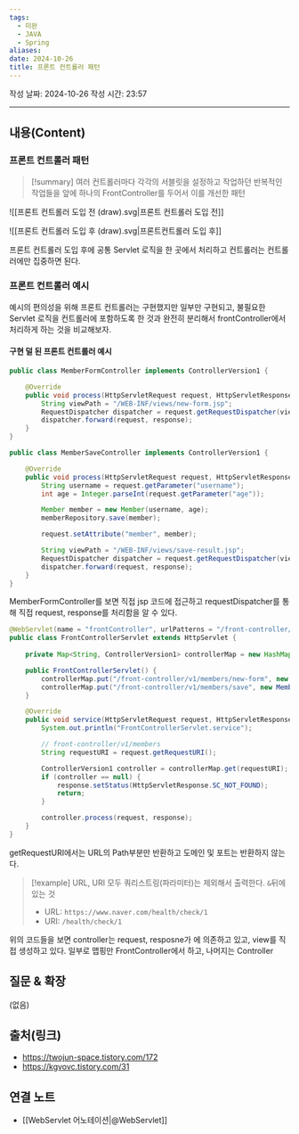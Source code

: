 ```yaml
---
tags:
  - 미완
  - JAVA
  - Spring
aliases: 
date: 2024-10-26
title: 프론트 컨트롤러 패턴
---
```

작성 날짜: 2024-10-26
작성 시간: 23:57


----
## 내용(Content)

### 프론트 컨트롤러 패턴

>[!summary]
>여러 컨트롤러마다 각각의 서블릿을 설정하고 작업하던 반복적인 작업들을 앞에 하나의 FrontController를 두어서 이를 개선한 패턴

![[프론트 컨트롤러 도입 전 (draw).svg|프론트 컨트롤러 도입 전]]

![[프론트 컨트롤러 도입 후 (draw).svg|프론트컨트롤러 도입 후]]

프론트 컨트롤러 도입 후에 공통 Servlet 로직을 한 곳에서 처리하고 컨트롤러는 컨트롤러에만 집중하면 된다.

### 프론트 컨트롤러 예시

예시의 편의성을 위해 프론트 컨트롤러는 구현했지만 일부만 구현되고, 불필요한 Servlet 로직을 컨트롤러에 포함하도록 한 것과 완전히 분리해서 frontController에서 처리하게 하는 것을 비교해보자.

#### 구현 덜 된 프론트 컨트롤러 예시

```java
public class MemberFormController implements ControllerVersion1 {

    @Override
    public void process(HttpServletRequest request, HttpServletResponse response) throws ServletException, IOException {
        String viewPath = "/WEB-INF/views/new-form.jsp";
        RequestDispatcher dispatcher = request.getRequestDispatcher(viewPath);
        dispatcher.forward(request, response);
    }
}

```

```java
public class MemberSaveController implements ControllerVersion1 {

    @Override
    public void process(HttpServletRequest request, HttpServletResponse response) throws ServletException, IOException {
        String username = request.getParameter("username");
        int age = Integer.parseInt(request.getParameter("age"));

        Member member = new Member(username, age);
        memberRepository.save(member);

        request.setAttribute("member", member);

        String viewPath = "/WEB-INF/views/save-result.jsp";
        RequestDispatcher dispatcher = request.getRequestDispatcher(viewPath);
        dispatcher.forward(request, response);
    }
}
```

MemberFormController를 보면 직접 jsp 코드에 접근하고 requestDispatcher를 통해 직접 request, response를 처리함을 알 수 있다.

```java
@WebServlet(name = "frontController", urlPatterns = "/front-controller/v1/*")
public class FrontControllerServlet extends HttpServlet {
    
    private Map<String, ControllerVersion1> controllerMap = new HashMap<>();

    public FrontControllerServlet() {
        controllerMap.put("/front-controller/v1/members/new-form", new MemberFormController());
        controllerMap.put("/front-controller/v1/members/save", new MemberSaveController());
    }

    @Override
    public void service(HttpServletRequest request, HttpServletResponse response) throws ServletException, IOException {
        System.out.println("FrontControllerServlet.service");

        // front-controller/v1/members
        String requestURI = request.getRequestURI();

        ControllerVersion1 controller = controllerMap.get(requestURI);
        if (controller == null) {
            response.setStatus(HttpServletResponse.SC_NOT_FOUND);
            return;
        }

        controller.process(request, response);
    }
}
```

getRequestURI에서는 URL의 Path부분만 반환하고 도메인 및 포트는 반환하지 않는다.

>[!example]
>URL, URI 모두 쿼리스트링(파라미터)는 제외해서 출력한다. `&`뒤에 있는 것
> - URL: `https://www.naver.com/health/check/1`  
> - URI: `/health/check/1`

위의 코드들을 보면 controller는 request, resposne가 에 의존하고 있고, view를 직접 생성하고 있다. 일부로 맵핑만 FrontController에서 하고, 나머지는 Controller 

## 질문 & 확장

(없음)

## 출처(링크)

- https://twojun-space.tistory.com/172
- https://kgvovc.tistory.com/31

## 연결 노트

- [[WebServlet 어노테이션|@WebServlet]]








